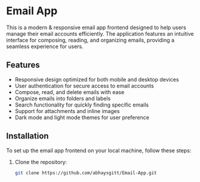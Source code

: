 # Email App

This is a modern & responsive email app frontend designed to help users manage their email accounts efficiently. The application features an intuitive interface for composing, reading, and organizing emails, providing a seamless experience for users.

## Features

- Responsive design optimized for both mobile and desktop devices
- User authentication for secure access to email accounts
- Compose, read, and delete emails with ease
- Organize emails into folders and labels
- Search functionality for quickly finding specific emails
- Support for attachments and inline images
- Dark mode and light mode themes for user preference

## Installation

To set up the email app frontend on your local machine, follow these steps:

1. Clone the repository:
   ```bash
   git clone https://github.com/abhaysgitt/Email-App.git
